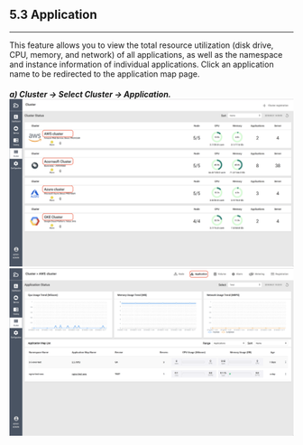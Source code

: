 ## 5.3 Application

---

This feature allows you to view the total resource utilization (disk drive, CPU, memory, and network) of all applications, as well as the namespace and instance information of individual applications. Click an application name to be redirected to the application map page.

##### a\) Cluster → Select Cluster → Application.![](/assets/EN/2.5/5.3_1.png)![](/assets/EN/2.5/5.3_2.png)



